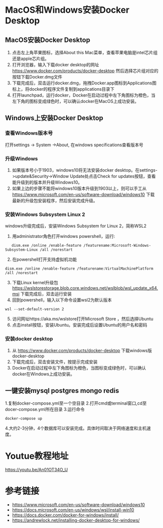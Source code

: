 # MacOS和Windows安装Docker Desktop
## MacOS安装Docker Desktop  
1. 点击左上角苹果图标，选择About this Mac菜单，查看苹果电脑是intel芯片组还是apple芯片组。
2. 打开浏览器，输入下载docker desktop的网址
https://www.docker.com/products/docker-desktop
然后选择芯片组对应的按钮下载Docker.dmg文件
3. 下载完成后，双击运行docker.dmg，拖拽Docker.app图标到Applications图标上，将docker的程序文件复制到applications目录下
4. 打开launchpad，运行docker，Docker在启动过程中左下角图标为橙色，当左下角的图标变成绿色时，可以确认docker在MacOS上成功安装。

## Windows上安装Docker Desktop 
### 查看Windows版本号
打开settings -> System ->About, 在windows specifications查看版本号
### 升级Windows
1. 如果版本号小于1903，windows10将无法安装docker desktop。在settings->update&Security->Window Update处点击Check for updates按钮，查看能升级到的版本并升级Windows10。
2. 如果上边的步骤不能将windows10版本升级到1903以上，则可以手工从
https://www.microsoft.com/en-us/software-download/windows10
下载最新的升级包安装程序，然后安装完成升级。
### 安装Windows Subsystem Linux 2
windows升级完成后，安装Windows Subsystem for Linux 2，简称WSL2
1. 用administrator角色打开windows powershell，运行:
```
   dism.exe /online /enable-feature /featurename:Microsoft-Windows-Subsystem-Linux /all /norestart
```
2. 在powershell打开支持虚拟机功能
```
dism.exe /online /enable-feature /featurename:VirtualMachinePlatform /all /norestart
```
3. 下载Linux kernel升级包
https://wslstorestorage.blob.core.windows.net/wslblob/wsl_update_x64.msi
下载完成后，双击运行安装
4. 回到powershell，输入以下命令设置wsl2为默认版本
```
wsl --set-default-version 2
```
5. 访问网址https://aka.ms/wslstore打开Microsoft Store ，然后选择Ubuntu
6. 点击install按钮，安装Ubuntu。安装完成后设置Ubuntu的用户名和密码
### 安装docker desktop
1. 从 https://www.docker.com/products/docker-desktop 下载windows版docker-desktop
2. 下载完成后，双击安装文件，按提示完成安装
3. Docker在启动过程中左下角图标为橙色，当图标变成绿色时，可以确认docker在Windows上成功安装。

## 一键安装mysql postgres mongo redis 
1.复制docker-compose.yml至一个空目录
2.打开cmd或terminal窗口,cd至docer-compose.yml所在目录
3.运行命令
```
docker-compose up
```
4.大约2-3分钟，4个数据库可以安装完成。具体时间取决于网络速度和主机速度。

# Youtue教程地址
https://youtu.be/An01OT34O_U

# 参考链接
* https://www.microsoft.com/en-us/software-download/windows10
* https://docs.microsoft.com/en-us/windows/wsl/install-win10
* https://docs.docker.com/docker-for-windows/install/
* https://andrewlock.net/installing-docker-desktop-for-windows/
